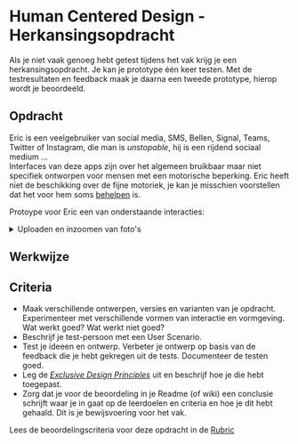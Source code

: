 # Human Centered Design - Herkansingsopdracht

Als je niet vaak genoeg hebt getest tijdens het vak krijg je een herkansingsopdracht. 
Je kan je prototype één keer testen. 
Met de testresultaten en feedback maak je daarna een tweede prototype, hierop wordt je beoordeeld. 


## Opdracht

Eric is een veelgebruiker van social media, SMS, Bellen, Signal, Teams, Twitter of Instagram, die man is _unstopable_, hij is een rijdend sociaal medium ...  
Interfaces van deze apps zijn over het algemeen bruikbaar maar niet specifiek ontworpen voor mensen met een motorische beperking. 
Eric heeft niet de beschikking over de fijne motoriek, je kan je misschien voorstellen dat het voor hem soms [behelpen](https://www.encyclo.nl/begrip/behelpen) is. 

Protoype voor Eric een van onderstaande interacties: 

<details>
<summary>Uploaden en inzoomen van foto's</summary>
  <p></p>
</details>


## Werkwijze 




## Criteria

- Maak verschillende ontwerpen, versies en varianten van je opdracht. Experimenteer met verschillende vormen van interactie en vormgeving. Wat werkt goed? Wat werkt niet goed?
- Beschrijf je test-persoon met een User Scenario.
- Test je ideeen en ontwerp. Verbeter je ontwerp op basis van de feedback die je hebt gekregen uit de tests. Documenteer de testen goed. 
- Leg de [_Exclusive Design Principles_](https://exclusive-design.vasilis.nl) uit en beschrijf hoe je die hebt toegepast. 
- Zorg dat je voor de beoordeling in je Readme (of wiki) een conclusie schrijft waar je in gaat op de leerdoelen en criteria en hoe je dit hebt gehaald. Dit is je bewijsvoering voor het vak.

Lees de beoordelingscriteria voor deze opdracht in de [Rubric](https://github.com/cmda-minor-web/human-centered-design-2223/blob/main/README.md#rubric)




